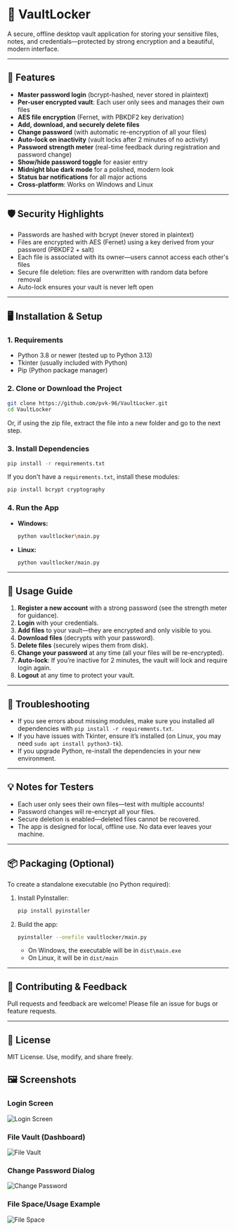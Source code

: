 # 🔐 VaultLocker

A secure, offline desktop vault application for storing your sensitive files, notes, and credentials—protected by strong encryption and a beautiful, modern interface.

---

## 🚀 Features

- **Master password login** (bcrypt-hashed, never stored in plaintext)
- **Per-user encrypted vault**: Each user only sees and manages their own files
- **AES file encryption** (Fernet, with PBKDF2 key derivation)
- **Add, download, and securely delete files**
- **Change password** (with automatic re-encryption of all your files)
- **Auto-lock on inactivity** (vault locks after 2 minutes of no activity)
- **Password strength meter** (real-time feedback during registration and password change)
- **Show/hide password toggle** for easier entry
- **Midnight blue dark mode** for a polished, modern look
- **Status bar notifications** for all major actions
- **Cross-platform**: Works on Windows and Linux

---

## 🛡️ Security Highlights

- Passwords are hashed with bcrypt (never stored in plaintext)
- Files are encrypted with AES (Fernet) using a key derived from your password (PBKDF2 + salt)
- Each file is associated with its owner—users cannot access each other's files
- Secure file deletion: files are overwritten with random data before removal
- Auto-lock ensures your vault is never left open

---

## 🖥️ Installation & Setup

### 1. **Requirements**
- Python 3.8 or newer (tested up to Python 3.13)
- Tkinter (usually included with Python)
- Pip (Python package manager)


### 2. **Clone or Download the Project**
```bash
git clone https://github.com/pvk-96/VaultLocker.git
cd VaultLocker
```
Or, if using the zip file, extract the file into a new folder and go to the next step.


### 3. **Install Dependencies**
```bash
pip install -r requirements.txt
```
If you don't have a `requirements.txt`, install these modules:
```bash
pip install bcrypt cryptography
```

### 4. **Run the App**
- **Windows:**
  ```bash
  python vaultlocker\main.py
  ```
- **Linux:**
  ```bash
  python vaultlocker/main.py
  ```

---

## 📝 Usage Guide

1. **Register a new account** with a strong password (see the strength meter for guidance).
2. **Login** with your credentials.
3. **Add files** to your vault—they are encrypted and only visible to you.
4. **Download files** (decrypts with your password).
5. **Delete files** (securely wipes them from disk).
6. **Change your password** at any time (all your files will be re-encrypted).
7. **Auto-lock**: If you’re inactive for 2 minutes, the vault will lock and require login again.
8. **Logout** at any time to protect your vault.

---

## 🐞 Troubleshooting
- If you see errors about missing modules, make sure you installed all dependencies with `pip install -r requirements.txt`.
- If you have issues with Tkinter, ensure it’s installed (on Linux, you may need `sudo apt install python3-tk`).
- If you upgrade Python, re-install the dependencies in your new environment.

---

## 💡 Notes for Testers
- Each user only sees their own files—test with multiple accounts!
- Password changes will re-encrypt all your files.
- Secure deletion is enabled—deleted files cannot be recovered.
- The app is designed for local, offline use. No data ever leaves your machine.

---

## 📦 Packaging (Optional)
To create a standalone executable (no Python required):

1. Install PyInstaller:
   ```bash
   pip install pyinstaller
   ```
2. Build the app:
   ```bash
   pyinstaller --onefile vaultlocker/main.py
   ```
   - On Windows, the executable will be in `dist\main.exe`
   - On Linux, it will be in `dist/main`

---

## 🤝 Contributing & Feedback
Pull requests and feedback are welcome! Please file an issue for bugs or feature requests.

---

## 📝 License
MIT License. Use, modify, and share freely. 

## 🖼️ Screenshots

### Login Screen
![Login Screen](VaultLocker/ss/homepage)

### File Vault (Dashboard)
![File Vault](vaultlocker/ss/files)

### Change Password Dialog
![Change Password](vaultlocker/ss/password)

### File Space/Usage Example
![File Space](vaultlocker/ss/filespace) 

